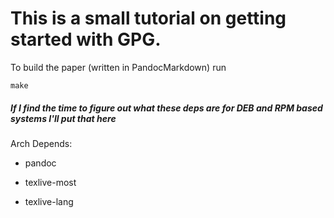 # This is a small tutorial on getting started with GPG.

To build the paper (written in PandocMarkdown) run

```make```

##### If I find the time to figure out what these deps are for DEB and RPM based systems I'll put that here 
Arch Depends:

* pandoc

* texlive-most 

* texlive-lang 
